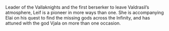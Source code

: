 Leader of the Vallaknights and the first berserker to leave Valdrasil’s atmosphere, Leif is a pioneer in more ways than one. She is accompanying Elai on his quest to find the missing gods across the Infinity, and has attuned with the god Vjala on more than one occasion.